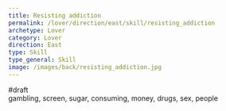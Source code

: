 ```yaml
---
title: Resisting addiction
permalink: /lover/direction/east/skill/resisting_addiction
archetype: Lover
category: Lover
direction: East
type: Skill
type_general: Skill
image: /images/back/resisting_addiction.jpg
---
```

#draft   
gambling, screen, sugar, consuming, money, drugs, sex, people
